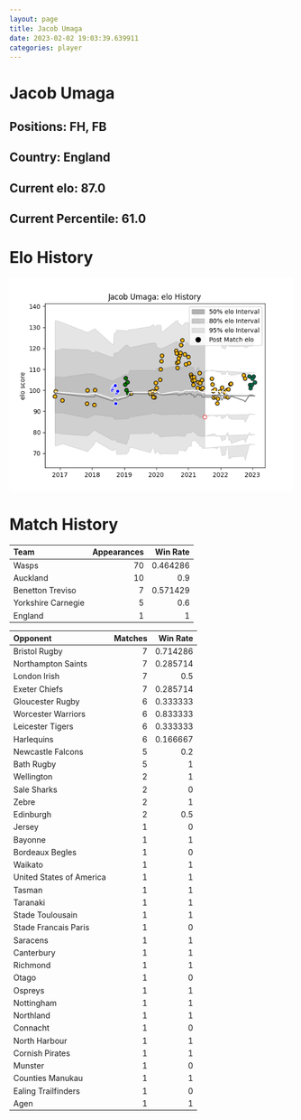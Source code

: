 ```yaml
---  
layout: page  
title: Jacob Umaga  
date: 2023-02-02 19:03:39.639911  
categories: player  
---
```

# Jacob Umaga

## Positions: FH, FB

## Country: England

## Current elo: 87.0

## Current Percentile: 61.0

# Elo History


![elo history](history_JacobUmaga.png)
# Match History


| Team               |   Appearances |   Win Rate |
|:-------------------|--------------:|-----------:|
| Wasps              |            70 |   0.464286 |
| Auckland           |            10 |   0.9      |
| Benetton Treviso   |             7 |   0.571429 |
| Yorkshire Carnegie |             5 |   0.6      |
| England            |             1 |   1        |

| Opponent                 |   Matches |   Win Rate |
|:-------------------------|----------:|-----------:|
| Bristol Rugby            |         7 |   0.714286 |
| Northampton Saints       |         7 |   0.285714 |
| London Irish             |         7 |   0.5      |
| Exeter Chiefs            |         7 |   0.285714 |
| Gloucester Rugby         |         6 |   0.333333 |
| Worcester Warriors       |         6 |   0.833333 |
| Leicester Tigers         |         6 |   0.333333 |
| Harlequins               |         6 |   0.166667 |
| Newcastle Falcons        |         5 |   0.2      |
| Bath Rugby               |         5 |   1        |
| Wellington               |         2 |   1        |
| Sale Sharks              |         2 |   0        |
| Zebre                    |         2 |   1        |
| Edinburgh                |         2 |   0.5      |
| Jersey                   |         1 |   0        |
| Bayonne                  |         1 |   1        |
| Bordeaux Begles          |         1 |   0        |
| Waikato                  |         1 |   1        |
| United States of America |         1 |   1        |
| Tasman                   |         1 |   1        |
| Taranaki                 |         1 |   1        |
| Stade Toulousain         |         1 |   1        |
| Stade Francais Paris     |         1 |   0        |
| Saracens                 |         1 |   1        |
| Canterbury               |         1 |   1        |
| Richmond                 |         1 |   1        |
| Otago                    |         1 |   0        |
| Ospreys                  |         1 |   1        |
| Nottingham               |         1 |   1        |
| Northland                |         1 |   1        |
| Connacht                 |         1 |   0        |
| North Harbour            |         1 |   1        |
| Cornish Pirates          |         1 |   1        |
| Munster                  |         1 |   0        |
| Counties Manukau         |         1 |   1        |
| Ealing Trailfinders      |         1 |   0        |
| Agen                     |         1 |   1        |